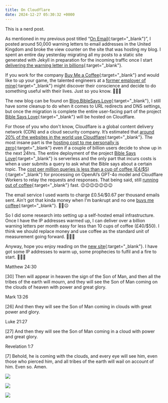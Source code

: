 ```yaml
---
title: On Cloudflare
date: 2024-12-27 05:30:32 +0000
---
```


This is a nerd post.

As mentioned in my previous post titled “[On Email](../on-email){:target="_blank"}”, I posted around 50,000 warning letters to email addresses in the United Kingdom and broke the view counter on the site that was hosting my blog. I spent an entire day yesterday migrating all my posts to a static site generated with Jekyll in preparation for the incoming traffic once I start [delivering the warning letter in billions](../on-thou-shalt-send-it){:target="_blank"}.

If you work for the company [Buy Me a Coffee](https://buymeacoffee.com/){:target="_blank"} and would like to up your game, the talented engineers at a [former employer of mine](../on-acute-chemical-toxicity-uranium){:target="_blank"} might discover their conscience and decide to do something useful with their lives. Just so you know. 😬😉🥹

The new blog can be found on [Blog.BibleSays.Love](https://blog.biblesays.love/){:target="_blank"}, I still have some cleanup to do when it comes to URL redirects and DNS settings, but once the migration is complete the entire user-facing part of the project [Bible Says Love](../on-cheating-bible-says-love){:target="_blank"} will be hosted on Cloudflare.

For those of you who don't know, Cloudflare is a global content delivery network (CDN) and a cloud security company. It’s estimated that [around 20% of the websites in the world use Cloudflare](https://blog.cloudflare.com/cloudflares-annual-founders-letter-2022/){:target="_blank"}. The most insane part is the [hosting cost to me personally is zero](https://www.cloudflare.com/en-gb/plans/developer-platform/){:target="_blank"} even if a couple of billion users decide to show up in the next 24hrs. The entire deployment of the project [Bible Says Love](../on-cheating-bible-says-love){:target="_blank"} is serverless and the only part that incurs costs is when a user submits a query to ask what the Bible says about a certain topic. The [cost per million queries is less than a cup of coffee (£4/$5)](../on-what-i-think-will-happen){:target="_blank"} for processing on OpenAI’s GPT-4o model and Cloudflare Workers to relay the requests and responses. That being said, still [running out of coffee](https://donate.stripe.com/3cs0403mi5CQ7UA9AA){:target="_blank"} fast. 😉😉😉😉😉😉😉

The email service I used wants to charge £0.54/$0.67 per thousand emails sent. Ain't got that kinda money when I'm bankrupt and no one [buys me coffee](https://donate.stripe.com/3cs0403mi5CQ7UA9AA){:target="_blank"}. 🫣😳☹️

So I did some research into setting up a self-hosted email infrastructure. Once I have the IP addresses warmed up, I can deliver over a billion warning letters per month easy for less than 10 cups of coffee (£40/$50). I think we should replace money and use coffee as the standard unit of measurement going forward. 🤔🤔🤔

Anyway, hope you enjoy reading on the [new site](https://blog.biblesays.love/){:target="_blank"}. I have got some IP addresses to warm up, some prophecies to fulfil and a fire to start. 🙏🫶😘

Matthew 24:30

[30] Then will appear in heaven the sign of the Son of Man, and then all the tribes of the earth will mourn, and they will see the Son of Man coming on the clouds of heaven with power and great glory.

Mark 13:26

[26] And then they will see the Son of Man coming in clouds with great power and glory.

Luke 21:27

[27] And then they will see the Son of Man coming in a cloud with power and great glory.

Revelation 1:7

[7] Behold, he is coming with the clouds, and every eye will see him, even those who pierced him, and all tribes of the earth will wail on account of him. Even so. Amen.

![](/c3ea4770efb9fc1760338f09f5b8f290.jpeg)

![](/b9f9a405790072160b6ea0f58c0e2a73.jpeg)

![](/b7bba5a863bd518b45312cd627a6489a.jpeg)